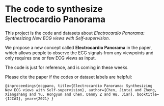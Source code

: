 # The code to synthesize Electrocardio Panorama

This project is the code and datasets about *Electrocardio Panorama: Synthesizing New ECG views with Self-supervision*.

We propose a new concept called **Electrocardio Panorama** in the paper, which allows people to observe the ECG signals from any viewpoints and only requires one or few ECG views as input.

The code is just for reference, and is coming in these weeks.

Please cite the paper if the codes or dataset labels are helpful:

`
@inproceedings{ecgpano,
  title={Electrocardio Panorama: Synthesizing New ECG views with Self-supervision},
  author={Chen, Jintai and Zheng, Xiangshang and Yu, Hongyun and Chen, Danny Z and Wu, Jian},
  booktitle={IJCAI},
  year={2021}
}
`

